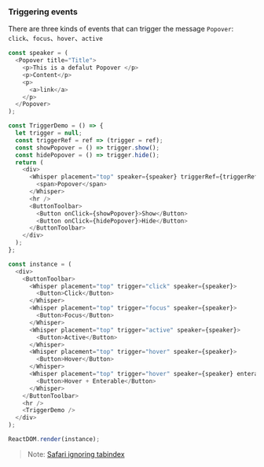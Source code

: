 ### Triggering events

There are three kinds of events that can trigger the message `Popover`: `click`、`focus`、`hover`、`active`

<!--start-code-->

```js
const speaker = (
  <Popover title="Title">
    <p>This is a defalut Popover </p>
    <p>Content</p>
    <p>
      <a>link</a>
    </p>
  </Popover>
);

const TriggerDemo = () => {
  let trigger = null;
  const triggerRef = ref => (trigger = ref);
  const showPopover = () => trigger.show();
  const hidePopover = () => trigger.hide();
  return (
    <div>
      <Whisper placement="top" speaker={speaker} triggerRef={triggerRef}>
        <span>Popover</span>
      </Whisper>
      <hr />
      <ButtonToolbar>
        <Button onClick={showPopover}>Show</Button>
        <Button onClick={hidePopover}>Hide</Button>
      </ButtonToolbar>
    </div>
  );
};

const instance = (
  <div>
    <ButtonToolbar>
      <Whisper placement="top" trigger="click" speaker={speaker}>
        <Button>Click</Button>
      </Whisper>
      <Whisper placement="top" trigger="focus" speaker={speaker}>
        <Button>Focus</Button>
      </Whisper>
      <Whisper placement="top" trigger="active" speaker={speaker}>
        <Button>Active</Button>
      </Whisper>
      <Whisper placement="top" trigger="hover" speaker={speaker}>
        <Button>Hover</Button>
      </Whisper>
      <Whisper placement="top" trigger="hover" speaker={speaker} enterable>
        <Button>Hover + Enterable</Button>
      </Whisper>
    </ButtonToolbar>
    <hr />
    <TriggerDemo />
  </div>
);

ReactDOM.render(instance);
```

<!--end-code-->

> Note: [Safari ignoring tabindex](https://stackoverflow.com/questions/1848390/safari-ignoring-tabindex)
